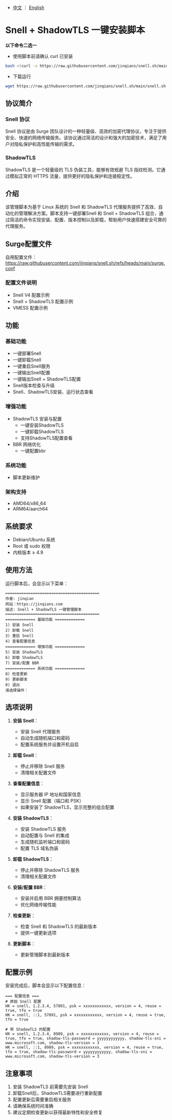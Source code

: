 - [中文](README.md) ｜ [English](README.en.md)

# Snell + ShadowTLS 一键安装脚本
**以下命令二选一**
+ 使用脚本前请确认 curl 已安装
```bash
bash <(curl -s https://raw.githubusercontent.com/jinqians/snell.sh/main/snell.sh)
```
+ 下载运行 
```bash
wget https://raw.githubusercontent.com/jinqians/snell.sh/main/snell.sh -O snell.sh && chmod +x snell.sh && ./snell.sh
```

## 协议简介
### Snell 协议
Snell 协议是由 Surge 团队设计的一种轻量级、高效的加密代理协议，专注于提供安全、快速的网络传输服务。该协议通过简洁的设计和强大的加密技术，满足了用户对隐私保护和高性能传输的需求。

### ShadowTLS
ShadowTLS 是一个轻量级的 TLS 伪装工具，能够有效规避 TLS 指纹检测。它通过模拟正常的 HTTPS 流量，提供更好的隐私保护和连接稳定性。

## 介绍
该管理脚本为基于 Linux 系统的 Snell 和 ShadowTLS 代理服务提供了高效、自动化的管理解决方案。脚本支持一键部署Snell 和 Snell + ShadowTLS 组合，通过简洁的命令实现安装、配置、版本控制以及卸载，帮助用户快速搭建安全可靠的代理服务。

## Surge配置文件
自用配置文件：https://raw.githubusercontent.com/jinqians/snell.sh/refs/heads/main/surge.conf
### 配置文件说明
- Snell V4 配置示例
- Snell + ShadowTLS 配置示例
- VMESS 配置示例

## 功能
### 基础功能
- 一键部署Snell
- 一键卸载Snell
- 一键重启Snell服务
- 一键输出Snell配置
- 一键输出Snell + ShadowTLS配置
- Snell版本检查与升级
- Snell、ShadowTLS安装、运行状态查看

### 增强功能
- ShadowTLS 安装与配置
   - 一键安装ShadowTLS
   - 一键卸载ShadowTLS
   - 支持ShadowTLS配置查看
- BBR 网络优化
   - 一键配置bbr

### 系统功能
- 脚本更新维护

### 架构支持
- AMD64/x86_64
- ARM64/aarch64

## 系统要求
- Debian/Ubuntu 系统
- Root 或 sudo 权限
- 内核版本 ≥ 4.9

## 使用方法
运行脚本后，会显示以下菜单：
```
=========================================
作者: jinqian
网站：https://jinqians.com
描述: Snell + ShadowTLS 一键管理脚本
=========================================
============= 基础功能 =============
1) 安装 Snell
2) 卸载 Snell
3) 重启 Snell
4) 查看配置信息
============= 增强功能 =============
5) 安装 ShadowTLS
6) 卸载 ShadowTLS
7) 安装/配置 BBR
============= 系统功能 =============
8) 检查更新
9) 更新脚本
0) 退出
请选择操作：
```

## 选项说明
1. **安装 Snell**：
   - 安装 Snell 代理服务
   - 自动生成随机端口和密码
   - 配置系统服务并设置开机自启

2. **卸载 Snell**：
   - 停止并移除 Snell 服务
   - 清理相关配置文件

3. **查看配置信息**：
   - 显示服务器 IP 地址和国家信息
   - 显示 Snell 配置（端口和 PSK）
   - 如果安装了 ShadowTLS，显示完整的组合配置

4. **安装 ShadowTLS**：
   - 安装 ShadowTLS 服务
   - 自动配置与 Snell 的集成
   - 生成随机监听端口和密码
   - 配置 TLS 域名伪装

5. **卸载 ShadowTLS**：
   - 停止并移除 ShadowTLS 服务
   - 清理相关配置文件

6. **安装/配置 BBR**：
   - 安装并启用 BBR 拥塞控制算法
   - 优化网络传输性能

7. **检查更新**：
   - 检查 Snell 和 ShadowTLS 的最新版本
   - 提供一键更新选项

8. **更新脚本**：
   - 更新管理脚本到最新版本

## 配置示例
安装完成后，脚本会显示以下配置信息：
```
=== 配置信息 ===
# 原始 Snell 配置
HK = snell, 1.2.3.4, 57891, psk = xxxxxxxxxxxx, version = 4, reuse = true, tfo = true
HK = snell, ::1, 57891, psk = xxxxxxxxxxxx, version = 4, reuse = true, tfo = true

# 带 ShadowTLS 的配置
HK = snell, 1.2.3.4, 8989, psk = xxxxxxxxxxxx, version = 4, reuse = true, tfo = true, shadow-tls-password = yyyyyyyyyyyy, shadow-tls-sni = www.microsoft.com, shadow-tls-version = 3
HK = snell, ::1, 8989, psk = xxxxxxxxxxxx, version = 4, reuse = true, tfo = true, shadow-tls-password = yyyyyyyyyyyy, shadow-tls-sni = www.microsoft.com, shadow-tls-version = 3
```

## 注意事项
1. 安装 ShadowTLS 前需要先安装 Snell
2. 卸载Snell后，ShadowTLS需要进行重新配置
3. 配置更新后需要重启相关服务
4. 请确保系统时间准确
5. 建议定期检查更新以获得最新特性和安全修复
